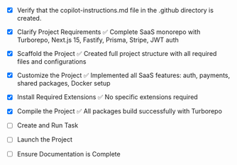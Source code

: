 <!-- Use this file to provide workspace-specific custom instructions to Copilot. For more details, visit https://code.visualstudio.com/docs/copilot/copilot-customization#_use-a-githubcopilotinstructionsmd-file -->
- [x] Verify that the copilot-instructions.md file in the .github directory is created.

- [x] Clarify Project Requirements
  ✅ Complete SaaS monorepo with Turborepo, Next.js 15, Fastify, Prisma, Stripe, JWT auth

- [x] Scaffold the Project
  ✅ Created full project structure with all required files and configurations

- [x] Customize the Project
  ✅ Implemented all SaaS features: auth, payments, shared packages, Docker setup

- [x] Install Required Extensions
  ✅ No specific extensions required

- [x] Compile the Project
  ✅ All packages build successfully with Turborepo

- [ ] Create and Run Task

- [ ] Launch the Project

- [ ] Ensure Documentation is Complete
